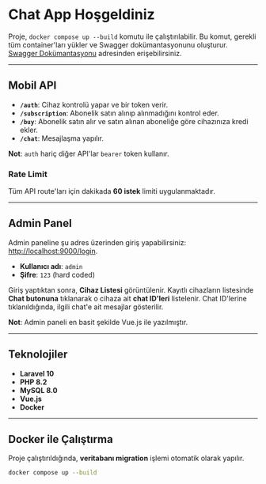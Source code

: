 # Chat App Hoşgeldiniz

Proje, `docker compose up --build` komutu ile çalıştırılabilir. Bu komut, gerekli tüm container'ları yükler ve Swagger dokümantasyonunu oluşturur. [Swagger Dokümantasyonu](http://localhost:9000/api/documentation) adresinden erişebilirsiniz.

---

## Mobil API

- **`/auth`**: Cihaz kontrolü yapar ve bir token verir.
- **`/subscription`**: Abonelik satın alınıp alınmadığını kontrol eder.
- **`/buy`**: Abonelik satın alır ve satın alınan aboneliğe göre cihazınıza kredi ekler.
- **`/chat`**: Mesajlaşma yapılır.

**Not**: `auth` hariç diğer API'lar `bearer` token kullanır.

### Rate Limit

Tüm API route'ları için dakikada **60 istek** limiti uygulanmaktadır.

---

## Admin Panel

Admin paneline şu adres üzerinden giriş yapabilirsiniz: [http://localhost:9000/login](http://localhost:9000/login).

- **Kullanıcı adı**: `admin`
- **Şifre**: `123` (hard coded)

Giriş yaptıktan sonra, **Cihaz Listesi** görüntülenir. Kayıtlı cihazların listesinde **Chat butonuna** tıklanarak o cihaza ait **chat ID'leri** listelenir. Chat ID'lerine tıklanıldığında, ilgili chat'e ait mesajlar gösterilir.

**Not**: Admin paneli en basit şekilde Vue.js ile yazılmıştır.

---

## Teknolojiler

- **Laravel 10**
- **PHP 8.2**
- **MySQL 8.0**
- **Vue.js**
- **Docker**

---

## Docker ile Çalıştırma

Proje çalıştırıldığında, **veritabanı migration** işlemi otomatik olarak yapılır.

```bash
docker compose up --build
